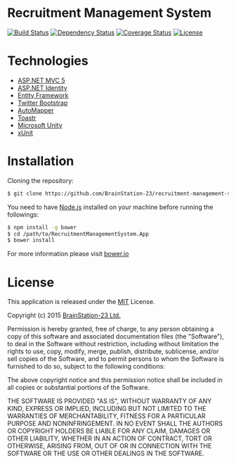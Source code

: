 # Recruitment Management System

[![Build Status](https://travis-ci.org/BrainStation-23/recruitment-management-system.svg)](https://travis-ci.org/BrainStation-23/recruitment-management-system)
[![Dependency Status](https://www.versioneye.com/user/projects/561946aca193340f320004b1/badge.svg?style=flat)](https://www.versioneye.com/user/projects/561946aca193340f320004b1)
[![Coverage Status](https://coveralls.io/repos/BrainStation-23/recruitment-management-system/badge.svg?branch=master&service=github)](https://coveralls.io/github/BrainStation-23/recruitment-management-system?branch=master)
[![License](https://img.shields.io/badge/license-MIT-lightgray.svg)](http://opensource.org/licenses/MIT)

# Technologies

* [ASP.NET MVC 5](http://www.asp.net/mvc)
* [ASP.NET Identity](http://www.asp.net/identity)
* [Entity Framework](http://www.asp.net/entity-framework)
* [Twitter Bootstrap](http://getbootstrap.com/)
* [AutoMapper](http://automapper.org/)
* [Toastr](http://codeseven.github.io/toastr/)
* [Microsoft Unity](http://unity.codeplex.com/)
* [xUnit](https://xunit.github.io/)

# Installation

Cloning the repository:

```bash
$ git clone https://github.com/BrainStation-23/recruitment-management-system.git
```

You need to have [Node.js](https://nodejs.org/en/) installed on your machine before running the followings:

```bash
$ npm install -g bower
$ cd /path/to/RecruitmentManagementSystem.App
$ bower install
```
For more information please visit [bower.io](http://bower.io/)

# License

This application is released under the [MIT](http://www.opensource.org/licenses/MIT) License.

Copyright (c) 2015 [BrainStation-23 Ltd.](http://brainstation-23.com/)

Permission is hereby granted, free of charge, to any person obtaining a copy of this software and associated documentation files (the "Software"), to deal in the Software without restriction, including without limitation the rights to use, copy, modify, merge, publish, distribute, sublicense, and/or sell copies of the Software, and to permit persons to whom the Software is furnished to do so, subject to the following conditions:

The above copyright notice and this permission notice shall be included in all copies or substantial portions of the Software.

THE SOFTWARE IS PROVIDED "AS IS", WITHOUT WARRANTY OF ANY KIND, EXPRESS OR IMPLIED, INCLUDING BUT NOT LIMITED TO THE WARRANTIES OF MERCHANTABILITY, FITNESS FOR A PARTICULAR PURPOSE AND NONINFRINGEMENT. IN NO EVENT SHALL THE AUTHORS OR COPYRIGHT HOLDERS BE LIABLE FOR ANY CLAIM, DAMAGES OR OTHER LIABILITY, WHETHER IN AN ACTION OF CONTRACT, TORT OR OTHERWISE, ARISING FROM, OUT OF OR IN CONNECTION WITH THE SOFTWARE OR THE USE OR OTHER DEALINGS IN THE SOFTWARE.